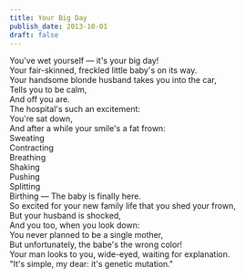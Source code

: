 ```yaml
---
title: Your Big Day
publish_date: 2013-10-01
draft: false
---
```


You've wet yourself — it's your big day!  
Your fair-skinned, freckled little baby's on its way.  
Your handsome blonde husband takes you into the car,  
Tells you to be calm,  
And off you are.  
The hospital's such an excitement:  
You're sat down,  
And after a while your smile's a fat frown:  
Sweating  
Contracting  
Breathing  
Shaking  
Pushing  
Splitting  
Birthing — The baby is finally here.  
So excited for your new family life that you shed your frown,  
But your husband is shocked,  
And you too, when you look down:  
You never planned to be a single mother,  
But unfortunately, the babe's the wrong color!  
Your man looks to you, wide-eyed, waiting for explanation.  
"It's simple, my dear: it's genetic mutation."  
